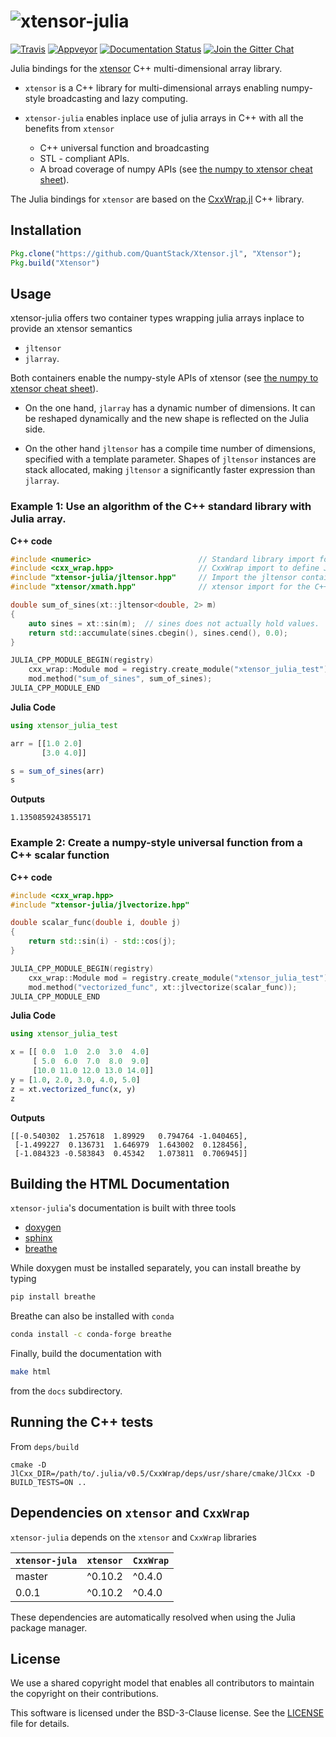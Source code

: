 # ![xtensor-julia](http://quantstack.net/assets/images/xtensor-julia.svg)

[![Travis](https://travis-ci.org/QuantStack/xtensor-julia.svg?branch=master)](https://travis-ci.org/QuantStack/xtensor-julia)
[![Appveyor](https://ci.appveyor.com/api/projects/status/jpvvk2m35d1q8woq?svg=true)](https://ci.appveyor.com/project/QuantStack/xtensor-julia)
[![Documentation Status](http://readthedocs.org/projects/xtensor-julia/badge/?version=latest)](https://xtensor-julia.readthedocs.io/en/latest/?badge=latest)
[![Join the Gitter Chat](https://badges.gitter.im/Join%20Chat.svg)](https://gitter.im/QuantStack/Lobby?utm_source=badge&utm_medium=badge&utm_campaign=pr-badge&utm_content=badge)

Julia bindings for the [xtensor](https://github.com/QuantStack/xtensor) C++ multi-dimensional array library.

 - `xtensor` is a C++ library for multi-dimensional arrays enabling numpy-style broadcasting and lazy computing.
 - `xtensor-julia` enables inplace use of julia arrays in C++ with all the benefits from `xtensor`

     - C++ universal function and broadcasting 
     - STL - compliant APIs.
     - A broad coverage of numpy APIs (see [the numpy to xtensor cheat sheet](http://xtensor.readthedocs.io/en/latest/numpy.html)).

The Julia bindings for `xtensor` are based on the [CxxWrap.jl](https://github.com/JuliaInterop/CxxWrap.jl/) C++ library.

## Installation

```julia
Pkg.clone("https://github.com/QuantStack/Xtensor.jl", "Xtensor");
Pkg.build("Xtensor")
```

## Usage

xtensor-julia offers two container types wrapping julia arrays inplace to provide an xtensor semantics

 - `jltensor`
 - `jlarray`.

Both containers enable the numpy-style APIs of xtensor (see [the numpy to xtensor cheat sheet](http://xtensor.readthedocs.io/en/latest/numpy.html)).

 - On the one hand, `jlarray` has a dynamic number of dimensions. It can be reshaped dynamically and the new shape is reflected on the Julia side.

 - On the other hand `jltensor` has a compile time number of dimensions, specified with a template parameter. Shapes of `jltensor` instances are stack allocated, making `jltensor` a significantly faster expression than `jlarray`.

### Example 1: Use an algorithm of the C++ standard library with Julia array.

**C++ code**

```cpp
#include <numeric>                        // Standard library import for std::accumulate
#include <cxx_wrap.hpp>                   // CxxWrap import to define Julia bindings
#include "xtensor-julia/jltensor.hpp"     // Import the jltensor container definition
#include "xtensor/xmath.hpp"              // xtensor import for the C++ universal functions

double sum_of_sines(xt::jltensor<double, 2> m)
{
    auto sines = xt::sin(m);  // sines does not actually hold values.
    return std::accumulate(sines.cbegin(), sines.cend(), 0.0);
}

JULIA_CPP_MODULE_BEGIN(registry)
    cxx_wrap::Module mod = registry.create_module("xtensor_julia_test");
    mod.method("sum_of_sines", sum_of_sines);
JULIA_CPP_MODULE_END
```

**Julia Code**

```julia
using xtensor_julia_test

arr = [[1.0 2.0]
       [3.0 4.0]]

s = sum_of_sines(arr)
s
```

**Outputs**

```
1.1350859243855171
```

### Example 2: Create a numpy-style universal function from a C++ scalar function

**C++ code**

```cpp
#include <cxx_wrap.hpp>
#include "xtensor-julia/jlvectorize.hpp"

double scalar_func(double i, double j)
{
    return std::sin(i) - std::cos(j);
}

JULIA_CPP_MODULE_BEGIN(registry)
    cxx_wrap::Module mod = registry.create_module("xtensor_julia_test");
    mod.method("vectorized_func", xt::jlvectorize(scalar_func));
JULIA_CPP_MODULE_END
```

**Julia Code**

```julia
using xtensor_julia_test

x = [[ 0.0  1.0  2.0  3.0  4.0]
     [ 5.0  6.0  7.0  8.0  9.0]
     [10.0 11.0 12.0 13.0 14.0]]
y = [1.0, 2.0, 3.0, 4.0, 5.0]
z = xt.vectorized_func(x, y)
z
```

**Outputs**

```
[[-0.540302  1.257618  1.89929   0.794764 -1.040465],
 [-1.499227  0.136731  1.646979  1.643002  0.128456],
 [-1.084323 -0.583843  0.45342   1.073811  0.706945]]
```

## Building the HTML Documentation

`xtensor-julia`'s documentation is built with three tools

 - [doxygen](http://www.doxygen.org)
 - [sphinx](http://www.sphinx-doc.org)
 - [breathe](https://breathe.readthedocs.io)

While doxygen must be installed separately, you can install breathe by typing

```bash
pip install breathe
```

Breathe can also be installed with `conda`

```bash
conda install -c conda-forge breathe
```

Finally, build the documentation with

```bash
make html
```

from the `docs` subdirectory.

## Running the C++ tests

From `deps/build`

```
cmake -D JlCxx_DIR=/path/to/.julia/v0.5/CxxWrap/deps/usr/share/cmake/JlCxx -D BUILD_TESTS=ON ..
```

## Dependencies on `xtensor` and `CxxWrap`

`xtensor-julia` depends on the `xtensor` and `CxxWrap` libraries

| `xtensor-jula`  | `xtensor` | `CxxWrap` |
|-----------------|-----------|-----------|
| master          |  ^0.10.2  | ^0.4.0    |
| 0.0.1           |  ^0.10.2  | ^0.4.0    |

These dependencies are automatically resolved when using the Julia package manager.

## License

We use a shared copyright model that enables all contributors to maintain the
copyright on their contributions.

This software is licensed under the BSD-3-Clause license. See the [LICENSE](LICENSE) file for details.
